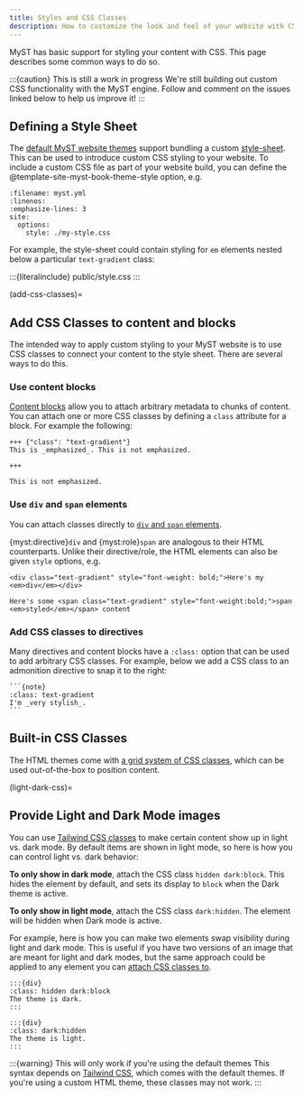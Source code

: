 ```yaml
---
title: Styles and CSS Classes
description: How to customize the look and feel of your website with CSS.
---
```


MyST has basic support for styling your content with CSS.
This page describes some common ways to do so.

:::{caution} This is still a work in progress
We're still building out custom CSS functionality with the MyST engine.
Follow and comment on the issues linked below to help us improve it!
:::

## Defining a Style Sheet

The [default MyST website themes](#default-web-themes) support bundling a custom [style-sheet](https://en.wikipedia.org/wiki/CSS). This can be used to introduce custom CSS styling to your website. To include a custom CSS file as part of your website build, you can define the @template-site-myst-book-theme-style option, e.g.

```{code} yaml
:filename: myst.yml
:linenos:
:emphasize-lines: 3
site:
  options:
    style: ./my-style.css
```

For example, the style-sheet could contain styling for `em` elements nested below a particular `text-gradient` class:

:::{literalinclude} public/style.css
:::

(add-css-classes)=
## Add CSS Classes to content and blocks

The intended way to apply custom styling to your MyST website is to use CSS classes to connect your content to the style sheet. There are several ways to do this.

### Use content blocks

[Content blocks](../blocks.md) allow you to attach arbitrary metadata to chunks of content.
You can attach one or more CSS classes by defining a `class` attribute for a block.
For example the following:

```{myst}
+++ {"class": "text-gradient"}
This is _emphasized_. This is not emphasized.

+++

This is not emphasized.
```

### Use `div` and `span` elements

You can attach classes directly to [`div` and `span` elements](#div-and-span).

{myst:directive}`div` and {myst:role}`span` are analogous to their HTML counterparts. Unlike their directive/role, the HTML elements can also be given `style` options, e.g.

```{myst}
<div class="text-gradient" style="font-weight: bold;">Here's my <em>div</em></div>

Here's some <span class="text-gradient" style="font-weight:bold;">span <em>styled</em></span> content
```

### Add CSS classes to directives

Many directives and content blocks have a `:class:` option that can be used to add arbitrary CSS classes.
For example, below we add a CSS class to an admonition directive to snap it to the right:

````{myst}
```{note}
:class: text-gradient
I'm _very stylish_.
```
````

## Built-in CSS Classes

The HTML themes come with [a grid system of CSS classes](https://jupyter-book.github.io/myst-theme/?path=/docs/components-grid-system--docs), which can be used out-of-the-box to position content.

(light-dark-css)=
## Provide Light and Dark Mode images

You can use [Tailwind CSS classes](https://tailwindcss.com/docs/dark-mode) to make certain content show up in light vs. dark mode. By default items are shown in light mode, so here is how you can control light vs. dark behavior:

**To only show in dark mode**, attach the CSS class `hidden dark:block`. This hides the element by default, and sets its display to `block` when the Dark theme is active.

**To only show in light mode**, attach the CSS class `dark:hidden`. The element will be hidden when Dark mode is active.

For example, here is how you can make two elements swap visibility during light and dark mode. This is useful if you have two versions of an image that are meant for light and dark modes, but the same approach could be applied to any element you can [attach CSS classes to](#add-css-classes).

````{myst}
:::{div}
:class: hidden dark:block
The theme is dark.
:::

:::{div}
:class: dark:hidden
The theme is light.
:::
````

:::{warning} This will only work if you're using the default themes
This syntax depends on [Tailwind CSS](https://tailwindcss.com/docs/dark-mode), which comes with the default themes. If you're using a custom HTML theme, these classes may not work.
:::
